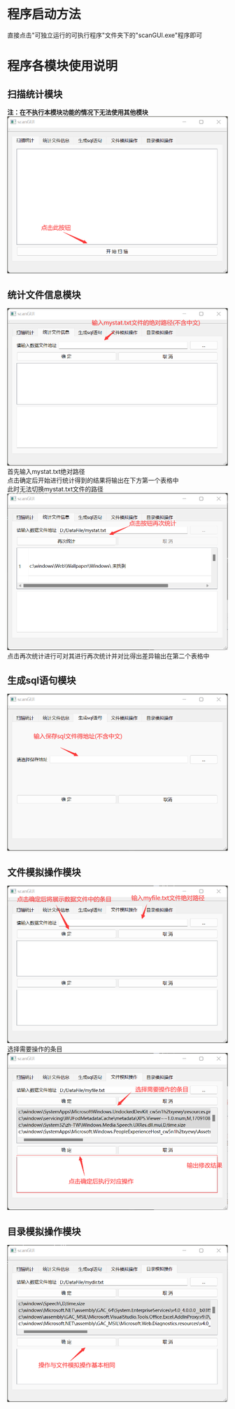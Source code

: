 # 程序启动方法
直接点击"可独立运行的可执行程序"文件夹下的"scanGUI.exe"程序即可  
# 程序各模块使用说明
## 扫描统计模块  
**注：在不执行本模块功能的情况下无法使用其他模块**  
![alt text](<5W)HNGGF]D}%X1@ZE4W9_1P.png>)  
## 统计文件信息模块  
![alt text](JTT1FLSLDUS[T~DW49O2U7N.png)  
首先输入mystat.txt绝对路径  
点击确定后开始进行统计得到的结果将输出在下方第一个表格中  
此时无法切换mystat.txt文件的路径  
![alt text](<NRLC}CNMORL{~(DGJZD{~%E.png>)  
点击再次统计进行可对其进行再次统计并对比得出差异输出在第二个表格中  
## 生成sql语句模块
![alt text](<TYC6P{3)79{7A2QK_BK2%P1.png>)    
## 文件模拟操作模块
![alt text](LJOTE]IJM4TM]`_@ZG_9WLM.png)  
选择需要操作的条目  
![alt text](4STJRVBD[[LHSX{EDX9W%_0.png)  
## 目录模拟操作模块
![alt text]([~8C_JJM{HQ`$VLAQOW~UPK.png)  
